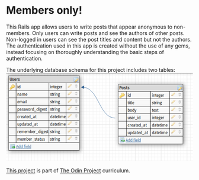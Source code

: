 # Members only!

This Rails app allows users to write posts that appear anonymous to non-members. Only users can write posts and see the authors of other posts. Non-logged in users can see the post titles and content but not the authors. The authentication used in this app is created without the use of any gems, instead focusing on thoroughly understanding the basic steps of authentication.

The underlying database schema for this project includes two tables:
![Database schema](schema.png)


[This project](https://www.theodinproject.com/courses/ruby-on-rails/lessons/authentication#project-2-members-only) is part of [The Odin Project](https://www.theodinproject.com) curriculum.
